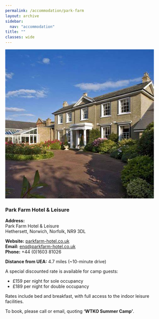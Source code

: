 ```yaml
---
permalink: /accommodation/park-farm
layout: archive
sidebar:
  nav: "accommodation"
title: ""
classes: wide
---
```

![Park Farm](../assets/images/parkfarm/ParkFarm.jpeg "Park Farm")

### Park Farm Hotel & Leisure

**Address:**  
Park Farm Hotel & Leisure  
Hethersett, Norwich, Norfolk, NR9 3DL  

**Website:** [parkfarm-hotel.co.uk](http://parkfarm-hotel.co.uk)  
**Email:** [enq@parkfarm-hotel.co.uk](mailto:enq@parkfarm-hotel.co.uk)  
**Phone:** +44 (0)1603 81026  

**Distance from UEA:** 4.7 miles (~10-minute drive)

A special discounted rate is available for camp guests:
- £159 per night for sole occupancy
- £189 per night for double occupancy  

Rates include bed and breakfast, with full access to the indoor leisure facilities.

To book, please call or email, quoting **‘WTKO Summer Camp’**.


